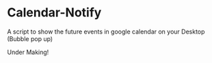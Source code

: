 # Calendar-Notify
A script to show the future events in google calendar on your Desktop (Bubble pop up)


Under Making!
